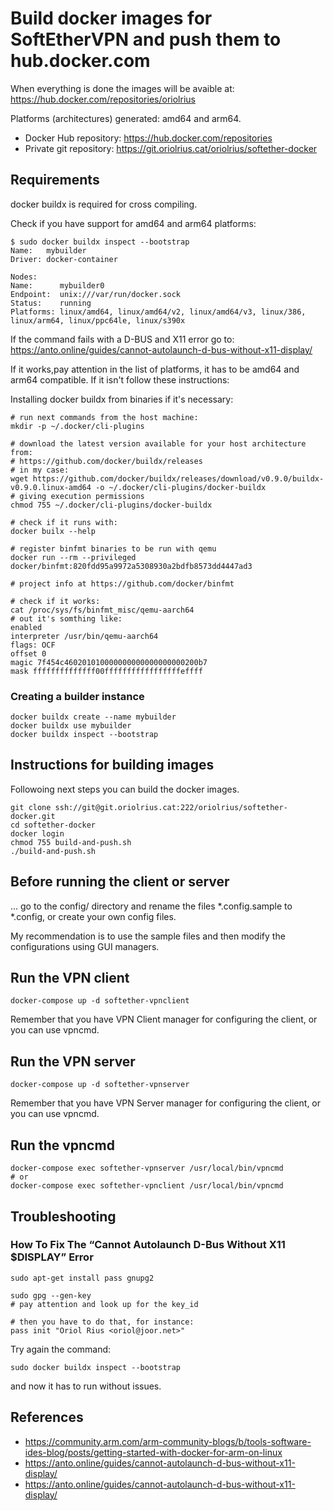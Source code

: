 # Build docker images for SoftEtherVPN and push them to hub.docker.com

When everything is done the images will be avaible at:
https://hub.docker.com/repositories/oriolrius

Platforms (architectures) generated: amd64 and arm64.

- Docker Hub repository: https://hub.docker.com/repositories
- Private git repository: https://git.oriolrius.cat/oriolrius/softether-docker


## Requirements

docker buildx is required for cross compiling.


Check if you have support for amd64 and arm64 platforms:
```
$ sudo docker buildx inspect --bootstrap
Name:   mybuilder
Driver: docker-container

Nodes:
Name:      mybuilder0
Endpoint:  unix:///var/run/docker.sock
Status:    running
Platforms: linux/amd64, linux/amd64/v2, linux/amd64/v3, linux/386, linux/arm64, linux/ppc64le, linux/s390x
```

If the command fails with a D-BUS and X11 error go to: https://anto.online/guides/cannot-autolaunch-d-bus-without-x11-display/

If it works,pay attention in the list of platforms, it has to be amd64 and arm64 compatible. If it isn't follow these instructions:

Installing docker buildx from binaries if it's necessary:
```
# run next commands from the host machine:
mkdir -p ~/.docker/cli-plugins

# download the latest version available for your host architecture from:
# https://github.com/docker/buildx/releases
# in my case:
wget https://github.com/docker/buildx/releases/download/v0.9.0/buildx-v0.9.0.linux-amd64 -o ~/.docker/cli-plugins/docker-buildx
# giving execution permissions
chmod 755 ~/.docker/cli-plugins/docker-buildx

# check if it runs with:
docker builx --help

# register binfmt binaries to be run with qemu
docker run --rm --privileged docker/binfmt:820fdd95a9972a5308930a2bdfb8573dd4447ad3

# project info at https://github.com/docker/binfmt

# check if it works:
cat /proc/sys/fs/binfmt_misc/qemu-aarch64
# out it's somthing like:
enabled
interpreter /usr/bin/qemu-aarch64
flags: OCF
offset 0
magic 7f454c460201010000000000000000000200b7
mask ffffffffffffff00fffffffffffffffffeffff
```

### Creating a builder instance

```
docker buildx create --name mybuilder
docker buildx use mybuilder
docker buildx inspect --bootstrap
```

## Instructions for building images

Followoing next steps you can build the docker images.

```
git clone ssh://git@git.oriolrius.cat:222/oriolrius/softether-docker.git
cd softether-docker
docker login
chmod 755 build-and-push.sh
./build-and-push.sh
```

## Before running the client or server

... go to the config/ directory and rename the files *.config.sample to *.config, or create your own config files.

My recommendation is to use the sample files and then modify the configurations using GUI managers.

## Run the VPN client

```
docker-compose up -d softether-vpnclient
```

Remember that you have VPN Client manager for configuring the client, or you can use vpncmd.

## Run the VPN server

```
docker-compose up -d softether-vpnserver
```

Remember that you have VPN Server manager for configuring the client, or you can use vpncmd.

## Run the vpncmd

```
docker-compose exec softether-vpnserver /usr/local/bin/vpncmd
# or
docker-compose exec softether-vpnclient /usr/local/bin/vpncmd
```

## Troubleshooting

### How To Fix The “Cannot Autolaunch D-Bus Without X11 $DISPLAY” Error

```
sudo apt-get install pass gnupg2

sudo gpg --gen-key
# pay attention and look up for the key_id

# then you have to do that, for instance:
pass init "Oriol Rius <oriol@joor.net>"
```

Try again the command:
```
sudo docker buildx inspect --bootstrap
```
and now it has to run without issues.

## References

* https://community.arm.com/arm-community-blogs/b/tools-software-ides-blog/posts/getting-started-with-docker-for-arm-on-linux
* https://anto.online/guides/cannot-autolaunch-d-bus-without-x11-display/
* https://anto.online/guides/cannot-autolaunch-d-bus-without-x11-display/